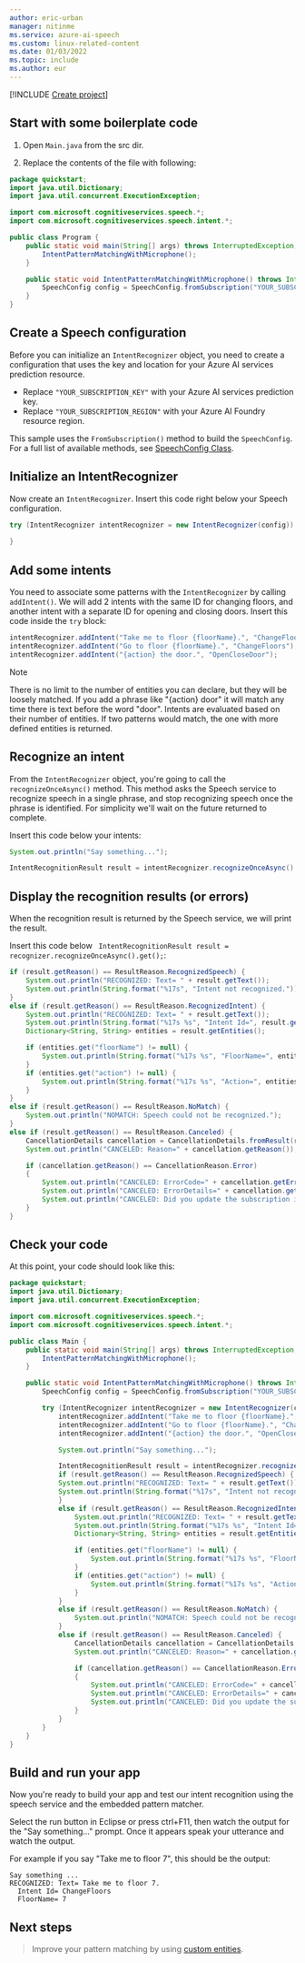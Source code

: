 ```yaml
---
author: eric-urban
manager: nitinme
ms.service: azure-ai-speech
ms.custom: linux-related-content
ms.date: 01/03/2022
ms.topic: include
ms.author: eur
---
```


[!INCLUDE [Create project](../../../quickstarts/platform/java.md)]

## Start with some boilerplate code

1. Open `Main.java` from the src dir.

1. Replace the contents of the file with following:

```java
package quickstart;
import java.util.Dictionary;
import java.util.concurrent.ExecutionException;

import com.microsoft.cognitiveservices.speech.*;
import com.microsoft.cognitiveservices.speech.intent.*;

public class Program {
    public static void main(String[] args) throws InterruptedException, ExecutionException {
        IntentPatternMatchingWithMicrophone();
    }

    public static void IntentPatternMatchingWithMicrophone() throws InterruptedException, ExecutionException {
        SpeechConfig config = SpeechConfig.fromSubscription("YOUR_SUBSCRIPTION_KEY", "YOUR_SUBSCRIPTION_REGION");
    }
}
```

## Create a Speech configuration

Before you can initialize an `IntentRecognizer` object, you need to create a configuration that uses the key and location for your Azure AI services prediction resource.

* Replace `"YOUR_SUBSCRIPTION_KEY"` with your Azure AI services prediction key.
* Replace `"YOUR_SUBSCRIPTION_REGION"` with your Azure AI Foundry resource region.

This sample uses the `FromSubscription()` method to build the `SpeechConfig`. For a full list of available methods, see [SpeechConfig Class](/java/api/com.microsoft.cognitiveservices.speech.speechconfig).

## Initialize an IntentRecognizer

Now create an `IntentRecognizer`. Insert this code right below your Speech configuration.

```java
try (IntentRecognizer intentRecognizer = new IntentRecognizer(config)) {
    
}
```

## Add some intents

You need to associate some patterns with the `IntentRecognizer` by calling `addIntent()`.
We will add 2 intents with the same ID for changing floors, and another intent with a separate ID for opening and closing doors.
Insert this code inside the `try` block:

```java
intentRecognizer.addIntent("Take me to floor {floorName}.", "ChangeFloors");
intentRecognizer.addIntent("Go to floor {floorName}.", "ChangeFloors");
intentRecognizer.addIntent("{action} the door.", "OpenCloseDoor");
```

> [!NOTE]
> There is no limit to the number of entities you can declare, but they will be loosely matched. If you add a phrase like "{action} door" it will match any time there is text before the word "door". Intents are evaluated based on their number of entities. If two patterns would match, the one with more defined entities is returned.

## Recognize an intent

From the `IntentRecognizer` object, you're going to call the `recognizeOnceAsync()` method. This method asks the Speech service to recognize speech in a single phrase, and stop recognizing speech once the phrase is identified. For simplicity we'll wait on the future returned to complete.

Insert this code below your intents:

```java
System.out.println("Say something...");

IntentRecognitionResult result = intentRecognizer.recognizeOnceAsync().get();
```

## Display the recognition results (or errors)

When the recognition result is returned by the Speech service, we will print the result.

Insert this code below ` IntentRecognitionResult result = recognizer.recognizeOnceAsync().get();`:

```java
if (result.getReason() == ResultReason.RecognizedSpeech) {
    System.out.println("RECOGNIZED: Text= " + result.getText());
    System.out.println(String.format("%17s", "Intent not recognized."));
}
else if (result.getReason() == ResultReason.RecognizedIntent) {
    System.out.println("RECOGNIZED: Text= " + result.getText());
    System.out.println(String.format("%17s %s", "Intent Id=", result.getIntentId() + "."));
    Dictionary<String, String> entities = result.getEntities();

    if (entities.get("floorName") != null) {
        System.out.println(String.format("%17s %s", "FloorName=", entities.get("floorName")));
    }
    if (entities.get("action") != null) {
        System.out.println(String.format("%17s %s", "Action=", entities.get("action")));
    }
}
else if (result.getReason() == ResultReason.NoMatch) {
    System.out.println("NOMATCH: Speech could not be recognized.");
}
else if (result.getReason() == ResultReason.Canceled) {
    CancellationDetails cancellation = CancellationDetails.fromResult(result);
    System.out.println("CANCELED: Reason=" + cancellation.getReason());

    if (cancellation.getReason() == CancellationReason.Error)
    {
        System.out.println("CANCELED: ErrorCode=" + cancellation.getErrorCode());
        System.out.println("CANCELED: ErrorDetails=" + cancellation.getErrorDetails());
        System.out.println("CANCELED: Did you update the subscription info?");
    }
}
```

## Check your code

At this point, your code should look like this:

```java
package quickstart;
import java.util.Dictionary;
import java.util.concurrent.ExecutionException;

import com.microsoft.cognitiveservices.speech.*;
import com.microsoft.cognitiveservices.speech.intent.*;

public class Main {
    public static void main(String[] args) throws InterruptedException, ExecutionException {
        IntentPatternMatchingWithMicrophone();
    }

    public static void IntentPatternMatchingWithMicrophone() throws InterruptedException, ExecutionException {
        SpeechConfig config = SpeechConfig.fromSubscription("YOUR_SUBSCRIPTION_KEY", "YOUR_SUBSCRIPTION_REGION");

        try (IntentRecognizer intentRecognizer = new IntentRecognizer(config)) {
            intentRecognizer.addIntent("Take me to floor {floorName}.", "ChangeFloors");
            intentRecognizer.addIntent("Go to floor {floorName}.", "ChangeFloors");
            intentRecognizer.addIntent("{action} the door.", "OpenCloseDoor");

            System.out.println("Say something...");

            IntentRecognitionResult result = intentRecognizer.recognizeOnceAsync().get();
            if (result.getReason() == ResultReason.RecognizedSpeech) {
            System.out.println("RECOGNIZED: Text= " + result.getText());
            System.out.println(String.format("%17s", "Intent not recognized."));
            }
            else if (result.getReason() == ResultReason.RecognizedIntent) {
                System.out.println("RECOGNIZED: Text= " + result.getText());
                System.out.println(String.format("%17s %s", "Intent Id=", result.getIntentId() + "."));
                Dictionary<String, String> entities = result.getEntities();

                if (entities.get("floorName") != null) {
                    System.out.println(String.format("%17s %s", "FloorName=", entities.get("floorName")));
                }
                if (entities.get("action") != null) {
                    System.out.println(String.format("%17s %s", "Action=", entities.get("action")));
                }
            }
            else if (result.getReason() == ResultReason.NoMatch) {
                System.out.println("NOMATCH: Speech could not be recognized.");
            }
            else if (result.getReason() == ResultReason.Canceled) {
                CancellationDetails cancellation = CancellationDetails.fromResult(result);
                System.out.println("CANCELED: Reason=" + cancellation.getReason());

                if (cancellation.getReason() == CancellationReason.Error)
                {
                    System.out.println("CANCELED: ErrorCode=" + cancellation.getErrorCode());
                    System.out.println("CANCELED: ErrorDetails=" + cancellation.getErrorDetails());
                    System.out.println("CANCELED: Did you update the subscription info?");
                }
            }
        }
    }
}
```
## Build and run your app

Now you're ready to build your app and test our intent recognition using the speech service and the embedded pattern matcher.

Select the run button in Eclipse or press ctrl+F11, then watch the output for the "Say something..." prompt. Once it appears speak your utterance and watch the output.


For example if you say "Take me to floor 7", this should be the output:

```
Say something ...
RECOGNIZED: Text= Take me to floor 7.
  Intent Id= ChangeFloors
  FloorName= 7
```

## Next steps

> Improve your pattern matching by using [custom entities](../../../../how-to-use-custom-entity-pattern-matching.md).
